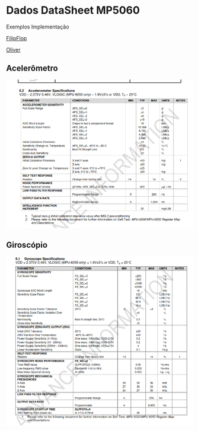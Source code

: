 # Dados DataSheet MP5060

Exemplos Implementação

[FilipFlop](ex-filipflop/)

[Oliver](ex-oliver/)

## Acelerômetro

![image](gyr-data-sheet.png)

## Giroscópio

![image](acc-data-sheet.png)
